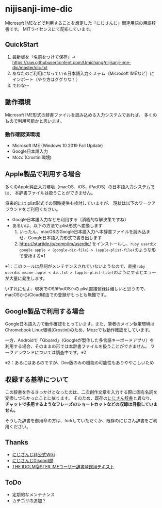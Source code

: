 # nijisanji-ime-dic

Microsoft IMEなどで利用することを想定した「にじさんじ」関連用語の用語辞書です。
MITライセンスにて配布しています。

## QuickStart

1. 最新版を「名前をつけて保存」→ <https://raw.githubusercontent.com/Umichang/nijisanji-ime-dic/master/dic.txt>
1. あなたのご利用になっている日本語入力システム（Microsoft IMEなど）にインポート（やり方はググりな！）
1. でわな〜

## 動作環境

Microsoft IME形式の辞書ファイルを読み込める入力システムであれば、
多くのもので利用可能かと思います。

### 動作確認済環境

- Microsoft IME (Windows 10 2019 Fall Update)
- Google日本語入力
- Mozc (Crostini環境)

## Apple製品で利用する場合

多くのApple純正入力環境（macOS、iOS、iPadOS）の日本語入力システムでは、
本辞書ファイルは扱うことができません。

将来的には.plist形式での同時提供も検討していますが、
現状は以下のワークアラウンドをご利用ください。

- Google日本語入力などを利用する（消極的な解決策ですね）
- あるいは、以下の方法で.plist形式へ変換します
  1. いったん、macOSのGoogle日本語入力へ本辞書ファイルを読み込ませ、Google日本語入力形式で書き出します
  1. <https://startide.jp/comp/im/userdic/> をインストールし、`ruby userdic google apple < (google-dic-file) > (apple-plist-file)`のような形で変換する※1

※1：このツールは品詞がメンテナンスされていないようなので、直接`ruby userdic msime apple < dic.txt > (apple-plist-file)`のようにするとエラーが大量に発生します。

いずれにせよ、現状でiOS/iPadOSへの.plist直接登録は難しいと思うので、macOSからiCloud経由での登録がもっとも無難です。

## Google製品で利用する場合

Google日本語入力で動作確認をとっています。また、筆者のメイン執筆環境はChromebook Linux環境(Crostini)のため、Mozcでも動作確認をしています。

一方、Androidで「Gboard」（Googleが製作した多言語キーボードアプリ）を利用する場合、そのままの形では本辞書ファイルを扱うことができません。
ワークアラウンドについては調査中です。※2

※2：あるにはあるのですが、Dev版のみの機能の可能性もありややこしいため

## 収録する基準について

この辞書を作るきっかけとなったのは、二次創作文章を入力する際に固有名詞を変換しづらかったことに依ります。
そのため、既存の[にじさん辞書](https://docs.google.com/spreadsheets/d/11R3Ke1DbFCt7yAbAlukpSiQfDTC1KOiE53IezB4Iu1s/edit#gid=136950780)と異なり、
**チャットで多用するようなフレーズのショートカットなどの収録は目指していません。**

そうした辞書を御用命の方は、forkしていただくか、既存のにじさん辞書をご利用ください。

## Thanks

- [にじさんじ非公式Wiki](https://wikiwiki.jp/nijisanji/)
- [にじさんじDiscord部](https://twitter.com/njsnj_discord/)
- [THE IDOLM@STER IMEユーザー辞書登録用テキスト](https://ime.imas-db.jp/)

## ToDo

- 定期的なメンテナンス
- カテゴリの追加？
